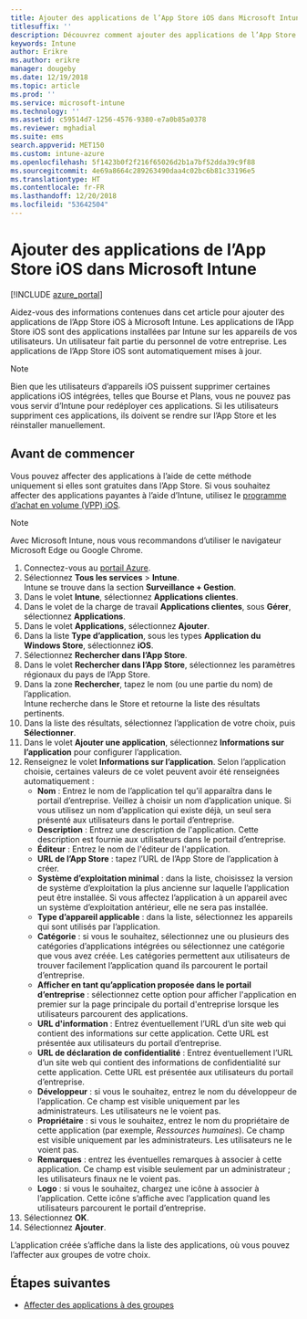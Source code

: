 ```yaml
---
title: Ajouter des applications de l’App Store iOS dans Microsoft Intune
titlesuffix: ''
description: Découvrez comment ajouter des applications de l’App Store iOS à Microsoft Intune. Vous pouvez affecter des applications à l’aide de cette méthode si elles sont gratuites dans l’App Store.
keywords: Intune
author: Erikre
ms.author: erikre
manager: dougeby
ms.date: 12/19/2018
ms.topic: article
ms.prod: ''
ms.service: microsoft-intune
ms.technology: ''
ms.assetid: c59514d7-1256-4576-9380-e7a0b85a0378
ms.reviewer: mghadial
ms.suite: ems
search.appverid: MET150
ms.custom: intune-azure
ms.openlocfilehash: 5f1423b0f2f216f65026d2b1a7bf52dda39c9f88
ms.sourcegitcommit: 4e69a8664c289263490daa4c02bc6b81c33196e5
ms.translationtype: HT
ms.contentlocale: fr-FR
ms.lasthandoff: 12/20/2018
ms.locfileid: "53642504"
---
```

# <a name="add-ios-store-apps-to-microsoft-intune"></a>Ajouter des applications de l’App Store iOS dans Microsoft Intune

[!INCLUDE [azure_portal](./includes/azure_portal.md)]

Aidez-vous des informations contenues dans cet article pour ajouter des applications de l’App Store iOS à Microsoft Intune. Les applications de l’App Store iOS sont des applications installées par Intune sur les appareils de vos utilisateurs. Un utilisateur fait partie du personnel de votre entreprise. Les applications de l’App Store iOS sont automatiquement mises à jour.

>[!NOTE]
>Bien que les utilisateurs d’appareils iOS puissent supprimer certaines applications iOS intégrées, telles que Bourse et Plans, vous ne pouvez pas vous servir d’Intune pour redéployer ces applications. Si les utilisateurs suppriment ces applications, ils doivent se rendre sur l’App Store et les réinstaller manuellement.

## <a name="before-you-start"></a>Avant de commencer

Vous pouvez affecter des applications à l’aide de cette méthode uniquement si elles sont gratuites dans l’App Store. Si vous souhaitez affecter des applications payantes à l’aide d’Intune, utilisez le [programme d’achat en volume (VPP) iOS](vpp-apps-ios.md).

>[!NOTE]
>Avec Microsoft Intune, nous vous recommandons d’utiliser le navigateur Microsoft Edge ou Google Chrome.

1. Connectez-vous au [portail Azure](https://portal.azure.com).
2. Sélectionnez **Tous les services** > **Intune**.  
    Intune se trouve dans la section **Surveillance + Gestion**.
3. Dans le volet **Intune**, sélectionnez **Applications clientes**.
4. Dans le volet de la charge de travail **Applications clientes**, sous **Gérer**, sélectionnez **Applications**.
5. Dans le volet **Applications**, sélectionnez **Ajouter**.
6. Dans la liste **Type d’application**, sous les types **Application du Windows Store**, sélectionnez **iOS**.
7. Sélectionnez **Rechercher dans l’App Store**.
8. Dans le volet **Rechercher dans l’App Store**, sélectionnez les paramètres régionaux du pays de l’App Store.
9. Dans la zone **Rechercher**, tapez le nom (ou une partie du nom) de l’application.  
    Intune recherche dans le Store et retourne la liste des résultats pertinents.
10. Dans la liste des résultats, sélectionnez l’application de votre choix, puis **Sélectionner**.
11. Dans le volet **Ajouter une application**, sélectionnez **Informations sur l’application** pour configurer l’application.
12. Renseignez le volet **Informations sur l’application**. Selon l’application choisie, certaines valeurs de ce volet peuvent avoir été renseignées automatiquement :
    - **Nom** : Entrez le nom de l’application tel qu’il apparaîtra dans le portail d’entreprise. Veillez à choisir un nom d’application unique. Si vous utilisez un nom d’application qui existe déjà, un seul sera présenté aux utilisateurs dans le portail d’entreprise.
    - **Description** : Entrez une description de l'application. Cette description est fournie aux utilisateurs dans le portail d’entreprise.
    - **Éditeur** : Entrez le nom de l'éditeur de l'application.
    - **URL de l’App Store** : tapez l’URL de l’App Store de l’application à créer.
    - **Système d’exploitation minimal** : dans la liste, choisissez la version de système d’exploitation la plus ancienne sur laquelle l’application peut être installée. Si vous affectez l’application à un appareil avec un système d’exploitation antérieur, elle ne sera pas installée.
    - **Type d’appareil applicable** : dans la liste, sélectionnez les appareils qui sont utilisés par l’application.
    - **Catégorie** : si vous le souhaitez, sélectionnez une ou plusieurs des catégories d’applications intégrées ou sélectionnez une catégorie que vous avez créée. Les catégories permettent aux utilisateurs de trouver facilement l’application quand ils parcourent le portail d’entreprise.
    - **Afficher en tant qu’application proposée dans le portail d’entreprise** : sélectionnez cette option pour afficher l'application en premier sur la page principale du portail d'entreprise lorsque les utilisateurs parcourent des applications.
    - **URL d'information** : Entrez éventuellement l’URL d’un site web qui contient des informations sur cette application. Cette URL est présentée aux utilisateurs du portail d’entreprise.
    - **URL de déclaration de confidentialité** : Entrez éventuellement l’URL d’un site web qui contient des informations de confidentialité sur cette application. Cette URL est présentée aux utilisateurs du portail d’entreprise.
    - **Développeur** : si vous le souhaitez, entrez le nom du développeur de l’application. Ce champ est visible uniquement par les administrateurs. Les utilisateurs ne le voient pas.
    - **Propriétaire** : si vous le souhaitez, entrez le nom du propriétaire de cette application (par exemple, *Ressources humaines*). Ce champ est visible uniquement par les administrateurs. Les utilisateurs ne le voient pas.
    - **Remarques** : entrez les éventuelles remarques à associer à cette application. Ce champ est visible seulement par un administrateur ; les utilisateurs finaux ne le voient pas.
    - **Logo** : si vous le souhaitez, chargez une icône à associer à l’application. Cette icône s’affiche avec l’application quand les utilisateurs parcourent le portail d’entreprise.
13. Sélectionnez **OK**.
14. Sélectionnez **Ajouter**.

L’application créée s’affiche dans la liste des applications, où vous pouvez l’affecter aux groupes de votre choix.

## <a name="next-steps"></a>Étapes suivantes

- [Affecter des applications à des groupes](apps-deploy.md)
